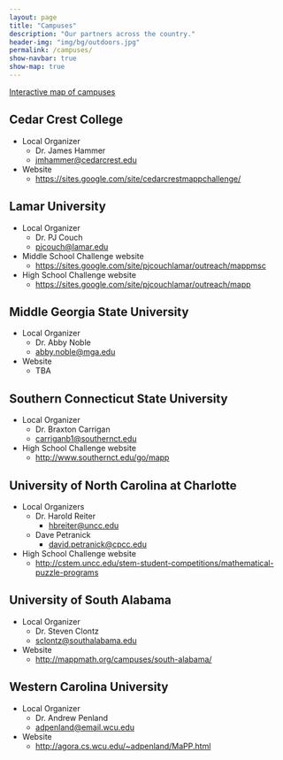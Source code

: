 ```yaml
---
layout: page
title: "Campuses"
description: "Our partners across the country."
header-img: "img/bg/outdoors.jpg"
permalink: /campuses/
show-navbar: true
show-map: true
---
```


<p class="text-center">
  <a href="#locations-map">Interactive map of campuses</a>
</p>

## Cedar Crest College

- Local Organizer
    - Dr. James Hammer
    - <jmhammer@cedarcrest.edu>
- Website
    - <https://sites.google.com/site/cedarcrestmappchallenge/>

## Lamar University

- Local Organizer
    - Dr. PJ Couch
    - <pjcouch@lamar.edu>
- Middle School Challenge website
    - <https://sites.google.com/site/pjcouchlamar/outreach/mappmsc>
- High School Challenge website       
    - <https://sites.google.com/site/pjcouchlamar/outreach/mapp>

## Middle Georgia State University

- Local Organizer
    - Dr. Abby Noble
    - <abby.noble@mga.edu>
- Website
    - TBA

## Southern Connecticut State University

- Local Organizer
    - Dr. Braxton Carrigan
    - <carriganb1@southernct.edu>
- High School Challenge website
    - <http://www.southernct.edu/go/mapp>

## University of North Carolina at Charlotte

- Local Organizers
    - Dr. Harold Reiter
        - <hbreiter@uncc.edu>
    - Dave Petranick
        - <david.petranick@cpcc.edu>
- High School Challenge website
    - <http://cstem.uncc.edu/stem-student-competitions/mathematical-puzzle-programs>

## University of South Alabama

- Local Organizer
    - Dr. Steven Clontz
    - <sclontz@southalabama.edu>
- Website
    - <http://mappmath.org/campuses/south-alabama/>

## Western Carolina University

- Local Organizer
    - Dr. Andrew Penland
    - <adpenland@email.wcu.edu>
- Website
    - <http://agora.cs.wcu.edu/~adpenland/MaPP.html>
